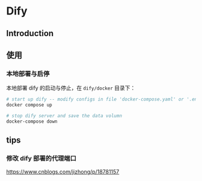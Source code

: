 # Dify

## Introduction





## 使用

### 本地部署与启停

本地部署 dify 的启动与停止，在 `dify/docker` 目录下：

```bash
# start up dify -- modify configs in file 'docker-compose.yaml' or '.env'
docker compose up

# stop dify server and save the data volumn
docker-compose down
```







## tips

### 修改 dify 部署的代理端口

https://www.cnblogs.com/jizhong/p/18781157